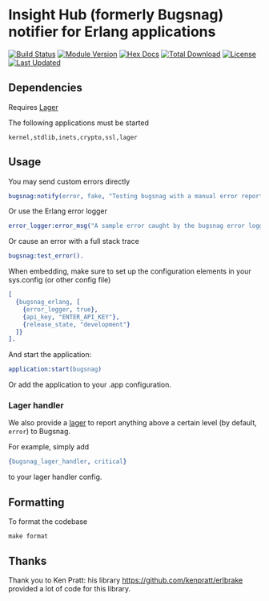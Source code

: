 # Insight Hub (formerly Bugsnag) notifier for Erlang applications

[![Build Status](https://github.com/dnsimple/bugsnag-erlang/actions/workflows/ci.yml/badge.svg)](https://github.com/dnsimple/bugsnag-erlang/actions/workflows/ci.yml)
[![Module Version](https://img.shields.io/hexpm/v/bugsnag_erlang.svg)](https://hex.pm/packages/bugsnag_erlang)
[![Hex Docs](https://img.shields.io/badge/hex-docs-lightgreen.svg)](https://hexdocs.pm/dnsimple/)
[![Total Download](https://img.shields.io/hexpm/dt/dnsimple.svg)](https://hex.pm/packages/bugsnag_erlang)
[![License](https://img.shields.io/hexpm/l/dnsimple.svg)](https://github.com/dnsimple/bugsnag-erlang/blob/main/LICENSE.md)
[![Last Updated](https://img.shields.io/github/last-commit/dnsimple/bugsnag-erlang.svg)](https://github.com/dnsimple/bugsnag-erlang/commits/main)

## Dependencies

Requires [Lager](https://github.com/erlang-lager/lager)

The following applications must be started

```text
kernel,stdlib,inets,crypto,ssl,lager
```

## Usage

You may send custom errors directly

```erlang
bugsnag:notify(error, fake, "Testing bugsnag with a manual error report", no_module, 0).
```

Or use the Erlang error logger

```erlang
error_logger:error_msg("A sample error caught by the bugsnag error logger.").
```

Or cause an error with a full stack trace

```erlang
bugsnag:test_error().
```

When embedding, make sure to set up the configuration elements in your sys.config (or other config file)

  ```erlang
  [
    {bugsnag_erlang, [
      {error_logger, true},
      {api_key, "ENTER_API_KEY"},
      {release_state, "development"}
    ]}
  ].
  ```

And start the application:

  ```erlang
  application:start(bugsnag)
  ```

Or add the application to your .app configuration.

### Lager handler

We also provide a [lager](https://github.com/basho/lager) to report anything
above a certain level (by default, `error`) to Bugsnag.

For example, simply add

```erlang
{bugsnag_lager_handler, critical}
```

to your lager handler config.

## Formatting

To format the codebase

```shell
make format
```

## Thanks

Thank you to Ken Pratt: his library <https://github.com/kenpratt/erlbrake> provided a lot of code for this library.
